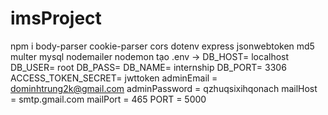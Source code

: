 # imsProject
npm i body-parser cookie-parser cors dotenv express jsonwebtoken md5 multer mysql nodemailer nodemon
tạo .env -> 
DB_HOST= localhost
DB_USER= root
DB_PASS=
DB_NAME= internship
DB_PORT= 3306
ACCESS_TOKEN_SECRET= jwttoken
adminEmail = dominhtrung2k@gmail.com
adminPassword = qzhuqsixihqonach
mailHost = smtp.gmail.com
mailPort = 465
PORT = 5000
